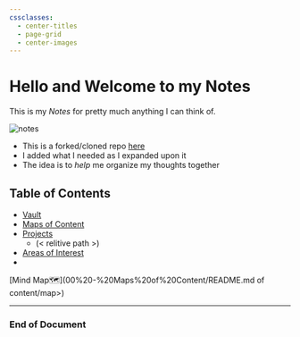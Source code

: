 ```yaml
---
cssclasses:
  - center-titles
  - page-grid
  - center-images
---
```

# Hello and Welcome to my Notes

This is my *Notes* for pretty much anything I can think of.

![notes](https://media1.giphy.com/media/v1.Y2lkPTc5MGI3NjExaDZrZDl3Z3V4NnBidHdndHNtZ2F3c250OG92MnY5cTlxNzR5YzdueSZlcD12MV9pbnRlcm5hbF9naWZfYnlfaWQmY3Q9Zw/c0vY2peUr4QbgDvcmZ/giphy.webp)

- This is a forked/cloned repo [here](https://github.com/CyanVoxel/Obsidian-Vault-Template)
- I added what I needed as I expanded upon it
- The idea is to *help* me organize my thoughts together

## Table of Contents
- [Vault](<--- Vault ---/README.md>)
- [Maps of Content](<00 - Maps of Content/README.md>)
- [Projects](<>)
	- []()(< relitive path >)
- [Areas of Interest](<Areas of Interest/areas>)
- 

[Mind Map🗺️](00%20-%20Maps%20of%20Content/README.md of content/map>)

---

### **End of Document**
